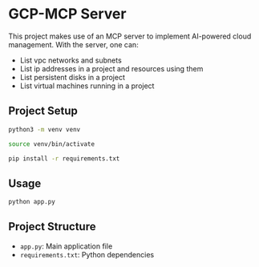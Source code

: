 # GCP-MCP Server

This project makes use of an MCP server to implement AI-powered cloud management. With the server, one can:
 - List vpc networks and subnets
 - List ip addresses in a project and resources using them
 - List persistent disks in a project
 - List virtual machines running in a project

## Project Setup

```bash
python3 -m venv venv
```

```bash
source venv/bin/activate
```

```bash
pip install -r requirements.txt
```

## Usage

```bash
python app.py
```

## Project Structure

- `app.py`: Main application file
- `requirements.txt`: Python dependencies

